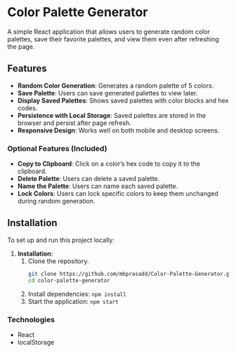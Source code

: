 # Color Palette Generator

A simple React application that allows users to generate random color palettes, save their favorite palettes, and view them even after refreshing the page.

## Features

- **Random Color Generation**: Generates a random palette of 5 colors.
- **Save Palette**: Users can save generated palettes to view later.
- **Display Saved Palettes**: Shows saved palettes with color blocks and hex codes.
- **Persistence with Local Storage**: Saved palettes are stored in the browser and persist after page refresh.
- **Responsive Design**: Works well on both mobile and desktop screens.

### Optional Features (Included)
- **Copy to Clipboard**: Click on a color’s hex code to copy it to the clipboard.
- **Delete Palette**: Users can delete a saved palette.
- **Name the Palette**: Users can name each saved palette.
- **Lock Colors**: Users can lock specific colors to keep them unchanged during random generation.

## Installation
To set up and run this project locally:

1. **Installation**:
    1. Clone the repository.
        ```bash
        git clone https://github.com/mbprasadd/Color-Palette-Generator.git
        cd color-palette-generator
    2. Install dependencies: `npm install`
    3. Start the application: `npm start`

### Technologies
- React
- localStorage
